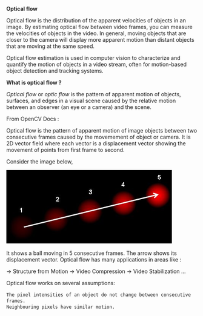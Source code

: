 **Optical flow**

Optical flow is the distribution of the apparent velocities of objects in an image.
By estimating optical flow between video frames, you can measure the velocities of objects in the video.
In general, moving objects that are closer to the camera will display more apparent motion than distant objects that are moving at the same speed.

Optical flow estimation is used in computer vision to characterize and quantify the motion of objects in a video stream,
often for motion-based object detection and tracking systems.

**What is optical flow ?**

*Optical flow* or *optic flow* is the pattern of apparent motion of objects, surfaces, and edges in a visual scene
caused by the relative motion between an observer (an eye or a camera) and the scene.

From OpenCV Docs : 

Optical flow is the pattern of apparent motion of image objects between two consecutive frames caused by the movemement of object or camera.
It is 2D vector field where each vector is a displacement vector showing the movement of points from first frame to second.

Consider the image below,

![optical_flow_basic1](optical_flow_basic1.jpg)

It shows a ball moving in 5 consecutive frames. The arrow shows its displacement vector. Optical flow has many applications in areas like :

  ->  Structure from Motion
  ->  Video Compression
  ->  Video Stabilization ...

Optical flow works on several assumptions:

    The pixel intensities of an object do not change between consecutive frames.
    Neighbouring pixels have similar motion.

